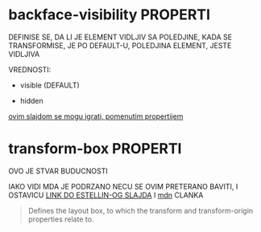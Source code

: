 # backface-visibility PROPERTI

DEFINISE SE, DA LI JE ELEMENT VIDLJIV SA POLEDJINE, KADA SE TRANSFORMISE, JE PO DEFAULT-U, POLEDJINA ELEMENT, JESTE VIDLJIVA

VREDNOSTI:

- visible (DEFAULT)

- hidden

[ovim slajdom se mogu igrati, pomenutim propertijem](https://estelle.github.io/cssmastery/transforms/#slide37)

# transform-box PROPERTI

OVO JE STVAR BUDUCNOSTI

IAKO VIDI MDA JE PODRZANO NECU SE OVIM PRETERANO BAVITI, I OSTAVICU [LINK DO ESTELLIN-OG SLAJDA](https://estelle.github.io/cssmastery/transforms/#slide38) I [mdn](https://developer.mozilla.org/en-US/docs/Web/CSS/transform-box) CLANKA

> Defines the layout box, to which the transform and transform-origin properties relate to.